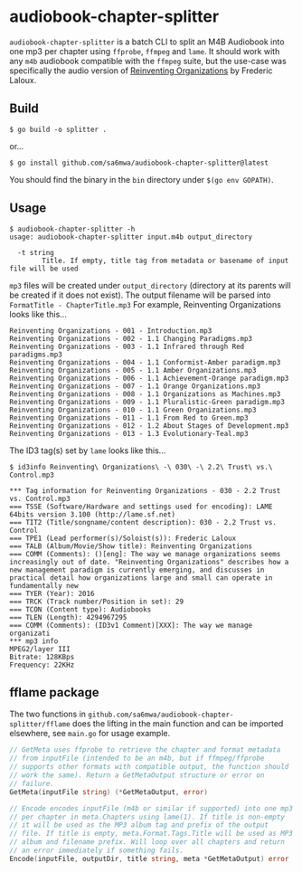 # audiobook-chapter-splitter

`audiobook-chapter-splitter` is a batch CLI to split an M4B Audiobook
into one mp3 per chapter using `ffprobe`, `ffmpeg` and `lame`. It
should work with any `m4b` audiobook compatible with the `ffmpeg`
suite, but the use-case was specifically the audio version of
[Reinventing Organizations](https://www.reinventingorganizations.com/)
by Frederic Laloux.

## Build

```console
$ go build -o splitter .
```

or...

```console
$ go install github.com/sa6mwa/audiobook-chapter-splitter@latest
```

You should find the binary in the `bin` directory under `$(go env GOPATH)`.

## Usage

```console
$ audiobook-chapter-splitter -h
usage: audiobook-chapter-splitter input.m4b output_directory

  -t string
        Title. If empty, title tag from metadata or basename of input file will be used
```

`mp3` files will be created under `output_directory` (directory at its
parents will be created if it does not exist). The output filename
will be parsed into `FormatTitle - ChapterTitle.mp3` For example,
Reinventing Organizations looks like this...

```
Reinventing Organizations - 001 - Introduction.mp3
Reinventing Organizations - 002 - 1.1 Changing Paradigms.mp3
Reinventing Organizations - 003 - 1.1 Infrared through Red paradigms.mp3
Reinventing Organizations - 004 - 1.1 Conformist-Amber paradigm.mp3
Reinventing Organizations - 005 - 1.1 Amber Organizations.mp3
Reinventing Organizations - 006 - 1.1 Achievement-Orange paradigm.mp3
Reinventing Organizations - 007 - 1.1 Orange Organizations.mp3
Reinventing Organizations - 008 - 1.1 Organizations as Machines.mp3
Reinventing Organizations - 009 - 1.1 Pluralistic-Green paradigm.mp3
Reinventing Organizations - 010 - 1.1 Green Organizations.mp3
Reinventing Organizations - 011 - 1.1 From Red to Green.mp3
Reinventing Organizations - 012 - 1.2 About Stages of Development.mp3
Reinventing Organizations - 013 - 1.3 Evolutionary-Teal.mp3
```

The ID3 tag(s) set by `lame` looks like this...

```console
$ id3info Reinventing\ Organizations\ -\ 030\ -\ 2.2\ Trust\ vs.\ Control.mp3 

*** Tag information for Reinventing Organizations - 030 - 2.2 Trust vs. Control.mp3
=== TSSE (Software/Hardware and settings used for encoding): LAME 64bits version 3.100 (http://lame.sf.net)
=== TIT2 (Title/songname/content description): 030 - 2.2 Trust vs. Control
=== TPE1 (Lead performer(s)/Soloist(s)): Frederic Laloux
=== TALB (Album/Movie/Show title): Reinventing Organizations
=== COMM (Comments): ()[eng]: The way we manage organizations seems increasingly out of date. "Reinventing Organizations" describes how a new management paradigm is currently emerging, and discusses in practical detail how organizations large and small can operate in fundamentally new
=== TYER (Year): 2016
=== TRCK (Track number/Position in set): 29
=== TCON (Content type): Audiobooks
=== TLEN (Length): 4294967295
=== COMM (Comments): (ID3v1 Comment)[XXX]: The way we manage organizati
*** mp3 info
MPEG2/layer III
Bitrate: 128KBps
Frequency: 22KHz
```

## fflame package

The two functions in
`github.com/sa6mwa/audiobook-chapter-splitter/fflame` does the lifting
in the main function and can be imported elsewhere, see `main.go` for usage example.

```go
// GetMeta uses ffprobe to retrieve the chapter and format metadata
// from inputFile (intended to be an m4b, but if ffmpeg/ffprobe
// supports other formats with compatible output, the function should
// work the same). Return a GetMetaOutput structure or error on
// failure.
GetMeta(inputFile string) (*GetMetaOutput, error)

// Encode encodes inputFile (m4b or similar if supported) into one mp3
// per chapter in meta.Chapters using lame(1). If title is non-empty
// it will be used as the MP3 album tag and prefix of the output
// file. If title is empty, meta.Format.Tags.Title will be used as MP3
// album and filename prefix. Will loop over all chapters and return
// an error immediately if something fails.
Encode(inputFile, outputDir, title string, meta *GetMetaOutput) error
```

